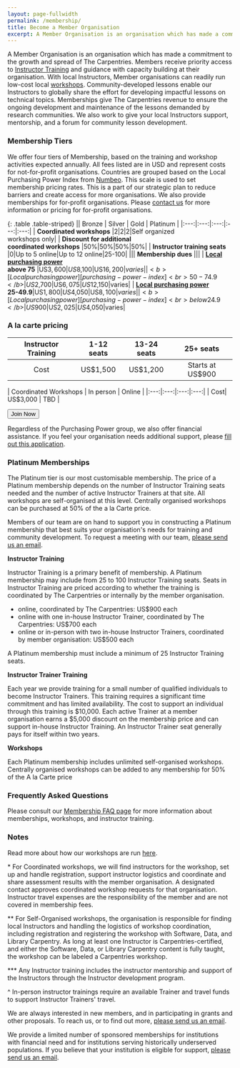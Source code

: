 ```yaml
---
layout: page-fullwidth
permalink: /membership/
title: Become a Member Organisation
excerpt: A Member Organisation is an organisation which has made a commitment to the growth and spread of The Carpentries
---
```


A Member Organisation is an organisation which has made a commitment to the growth and spread of The Carpentries. Members receive priority access to [Instructor Training](https://carpentries.github.io/instructor-training/) and guidance with capacity building at their organisation. With local Instructors, Member organisations can readily run low-cost local [workshops](/workshops/). Community-developed lessons enable our Instructors to globally share the effort for developing impactful lessons on technical topics. Memberships give The Carpentries revenue to ensure the ongoing development and maintenance of the lessons demanded by research communities. We also work to give your local Instructors support, mentorship, and a forum for community lesson development.

### Membership Tiers

We offer four tiers of Membership, based on the training and workshop activities expected annually. All fees listed are in USD and represent costs for not-for-profit organisations. Countries are grouped based on the Local Purchasing Power Index from [Numbeo][purchasing-power-index]. This scale is used to set membership pricing rates.  This is a part of our strategic plan to reduce barriers and create access for more organisations.  We also provide memberships for for-profit organisations. Please [contact us](mailto:membership@carpentries.org) for more information or pricing for for-profit organisations.

{: .table .table-striped}
|| Bronze | Silver | Gold | Platinum |
|:---:|:---:|:---:|:---:|:---:|
| <b>Coordinated workshops</b> |2|2|2|Self organized <br> workshops only|
| <b>Discount for additional <br> coordinated workshops</b> |50%|50%|50%|50%|
| <b>Instructor training seats</b> |0|Up to 5 online|Up to 12 online|25-100|
||| <b>Membership dues</b> |||
| <b>[Local purchasing power][purchasing-power-index] <br> above 75</b> |US$3,600|US$8,100|US$16,200|varies|
| <b>[Local purchasing power][purchasing-power-index] <br> 50-74.9</b> |US$2,700|US$6,075|US$12,150|varies|
| <b>[Local purchasing power][purchasing-power-index] <br> 25-49.9</b>|US$1,800|US$4,050|US$8,100|varies|
| <b>[Local purchasing power][purchasing-power-index] <br> below 24.9</b> |US$900|US$2,025|US$4,050|varies|

### A la carte pricing

| Instructor Training | 1-12 seats | 13-24 seats | 25+ seats | 
|:---:|:---:|:---:|:---:|
| Cost| US$1,500 | US$1,200 | Starts at US$900 |

| Coordinated Workshops | In person | Online | 
|:---:|:---:|:---:|:---:|
| Cost| US$3,000 | TBD |

<a href="https://carpentries.typeform.com/to/Hmfe6L">
  <button class="btn">
    Join Now
  </button>
</a>

Regardless of the Purchasing Power group, we also offer financial assistance.  If you feel 
your organisation needs additional support, please [fill out this application](https://carpentries.typeform.com/to/k5u7wpuH).

### Platinum Memberships

The Platinum tier is our most customisable membership. The price of a Platinum membership 
depends on the number of  Instructor Training seats needed and the number of active Instructor 
Trainers at that site. All workshops are self-organised at this level. Centrally organised
workshops can be purchased at 50% of the a la Carte price.

Members of our team are on hand to support you in constructing a Platinum membership that
best suits your organisation's needs for training and community
development. To request a meeting with our team, [please send us an email](mailto:membership@carpentries.org).


<strong>Instructor Training</strong>  

Instructor Training is a primary benefit of membership. A Platinum membership may
include from 25 to 100 Instructor Training seats. Seats in Instructor Training are priced according to 
whether the training is coordinated by The Carpentries or internally by the member organisation. 

  * online, coordinated by The Carpentries: US$900 each
  * online with one in-house Instructor Trainer, coordinated by The Carpentries: US$700 each
  * online or in-person with two in-house Instructor Trainers, coordinated by member organisation: US$500 each

A Platinum membership must include a minimum of 25 Instructor Training seats. 

<strong>Instructor Trainer Training</strong>

Each year we provide training for a small number of qualified individuals to become Instructor Trainers. This training requires a significant time 
commitment and has limited availability. The cost to support an individual through this training is $10,000. Each active Trainer at a member organisation
earns a $5,000 discount on the membership price and can support in-house Instructor Training. An Instructor Trainer seat
generally pays for itself within two years. 

<strong>Workshops</strong>

Each Platinum membership includes unlimited self-organised workshops. Centrally organised workshops 
can be added to any membership for 50% of the A la Carte price

### Frequently Asked Questions

Please consult our [Membership FAQ page](/member_faq) for more information about memberships, workshops, and instructor training.


### Notes

Read more about how our workshops are run [here](/workshops/).

\* For Coordinated workshops, we will find instructors for the workshop, set up and handle registration, support instructor logistics and coordinate and share assessment results with the member organisation. A designated contact approves coordinated workshop requests for that organisation. Instructor travel expenses are the responsibility of the member and are not covered in membership fees.

\*\* For Self-Organised workshops, the organisation is responsible for finding local Instructors and handling the logistics of workshop coordination, including registration and registering the workshop with Software, Data, and Library Carpentry. As long at least one Instructor is Carpentries-certified, and either the Software, Data, or Library Carpentry content is fully taught, the workshop can be labeled a Carpentries workshop.

\*\*\* Any Instructor training includes the instructor mentorship and support of the Instructors through the Instructor development program.

^ In-person instructor trainings require an available Trainer and travel funds to support Instructor Trainers' travel.

We are always interested in new members, and in participating in grants and other proposals. To reach us, or to
find out more, [please send us an email](mailto:membership@carpentries.org).

We provide a limited number of sponsored memberships for institutions with financial need and for institutions serving historically underserved populations. If you believe that your institution is eligible for support, [please send us an email](mailto:membership@carpentries.org).

[purchasing-power-index]: https://www.numbeo.com/cost-of-living/rankings_by_country.jsp?title=2021-mid&displayColumn=5
